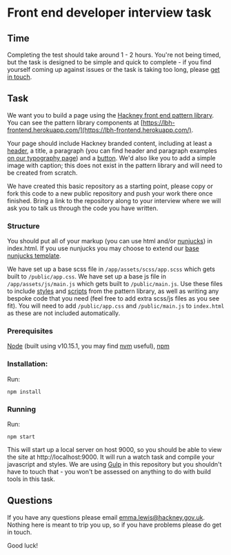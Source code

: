 # Front end developer interview task

## Time

Completing the test should take around 1 - 2 hours. You're not being timed, but the task is designed to be simple and quick to complete - if you find yourself coming up against issues or the task is taking too long, please [get in touch](#questions).

## Task

We want you to build a page using the [Hackney front end pattern library](https://github.com/LBHackney-IT/LBH-frontend). You can see the pattern library components at [https://lbh-frontend.herokuapp.com/](https://lbh-frontend.herokuapp.com/).

Your page should include Hackney branded content, including at least a [header](https://lbh-frontend.herokuapp.com/components/lbh-header), a title, a paragraph (you can find header and paragraph examples [on our typography page](https://lbh-frontend.herokuapp.com/examples/typography)) and a [button](https://lbh-frontend.herokuapp.com/components/lbh-button). We'd also like you to add a simple image with caption; this does not exist in the pattern library and will need to be created from scratch.

We have created this basic repository as a starting point, please copy or fork this code to a new public repository and push your work there once finished. Bring a link to the repository along to your interview where we will ask you to talk us through the code you have written.

### Structure

You should put all of your markup (you can use html and/or [nunjucks](https://mozilla.github.io/nunjucks/)) in index.html. If you use nunjucks you may choose to extend our [base nunjucks template](https://github.com/LBHackney-IT/LBH-frontend/blob/master/package/lbh/template.njk).

We have set up a base scss file in `/app/assets/scss/app.scss` which gets built to `/public/app.css`. We have set up a base js file in `/app/assets/js/main.js` which gets built to `/public/main.js`. Use these files to include [styles](https://github.com/LBHackney-IT/LBH-frontend/blob/master/docs/installation/installing-with-npm.md#importing-styles) and [scripts](https://github.com/LBHackney-IT/LBH-frontend/blob/master/docs/installation/installing-with-npm.md#using-javascript) from the pattern library, as well as writing any bespoke code that you need (feel free to add extra scss/js files as you see fit). You will need to add `/public/app.css` and `/public/main.js` to `index.html` as these are not included automatically.

### Prerequisites

[Node](https://nodejs.org/en/) (built using v10.15.1, you may find [nvm](https://github.com/nvm-sh/nvm) useful), [npm](https://www.npmjs.com/get-npm)

### Installation:

Run:

`npm install`

### Running

Run:

`npm start`

This will start up a local server on host 9000, so you should be able to view the site at http://localhost:9000. It will run a watch task and compile your javascript and styles. We are using [Gulp](https://gulpjs.com/) in this repository but you shouldn't have to touch that - you won't be assessed on anything to do with build tools in this task.

## Questions

If you have any questions please email [emma.lewis@hackney.gov.uk](mailto:emma.lewis@hackney.gov.uk). Nothing here is meant to trip you up, so if you have problems please do get in touch.

Good luck!
